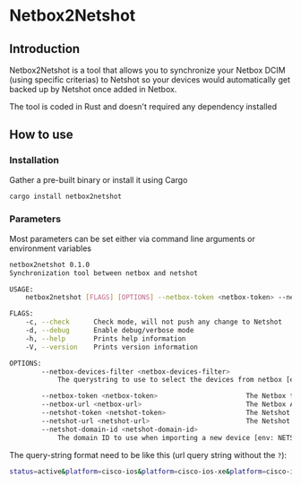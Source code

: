 # Netbox2Netshot

## Introduction

Netbox2Netshot is a tool that allows you to synchronize your Netbox DCIM (using specific criterias) to Netshot so your devices would automatically get backed up by Netshot once added in Netbox.

The tool is coded in Rust and doesn't required any dependency installed

## How to use

### Installation

Gather a pre-built binary or install it using Cargo

```bash
cargo install netbox2netshot
```

### Parameters

Most parameters can be set either via command line arguments or environment variables

```bash
netbox2netshot 0.1.0
Synchronization tool between netbox and netshot

USAGE:
    netbox2netshot [FLAGS] [OPTIONS] --netbox-token <netbox-token> --netbox-url <netbox-url> --netshot-url <netshot-url>

FLAGS:
    -c, --check      Check mode, will not push any change to Netshot
    -d, --debug      Enable debug/verbose mode
    -h, --help       Prints help information
    -V, --version    Prints version information

OPTIONS:
        --netbox-devices-filter <netbox-devices-filter>
            The querystring to use to select the devices from netbox [env: NETBOX_DEVICES_FILTER=]  [default: ]

        --netbox-token <netbox-token>                      The Netbox token [env: NETBOX_TOKEN]
        --netbox-url <netbox-url>                          The Netbox API URL [env: NETBOX_URL=]
        --netshot-token <netshot-token>                    The Netshot token [env: NETSHOT_TOKEN]  [default: ]
        --netshot-url <netshot-url>                        The Netshot API URL [env: NETSHOT_URL=]
        --netshot-domain-id <netshot-domain-id>
            The domain ID to use when importing a new device [env: NETSHOT_DOMAIN_ID=]
```

The query-string format need to be like this (url query string without the `?`):

```bash
status=active&platform=cisco-ios&platform=cisco-ios-xe&platform=cisco-ios-xr&platform=cisco-nx-os&platform=juniper-junos&has_primary_ip=true&tenant_group=network
```

